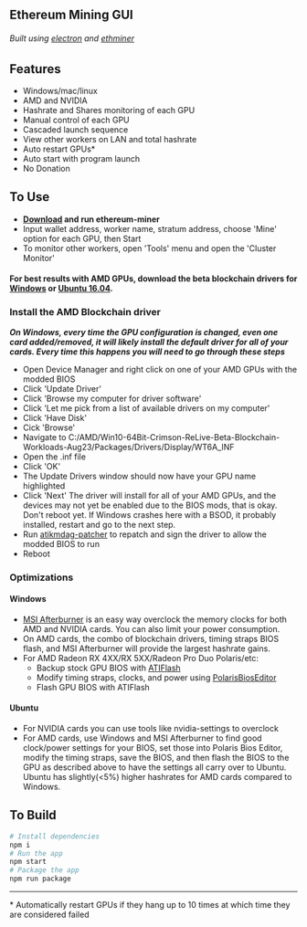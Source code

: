 ## Ethereum Mining GUI
###### Built using [electron](https://github.com/electron/electron-quick-start) and [ethminer](https://github.com/ethereum-mining/ethminer)

## Features
- Windows/mac/linux
- AMD and NVIDIA
- Hashrate and Shares monitoring of each GPU
- Manual control of each GPU
- Cascaded launch sequence
- View other workers on LAN and total hashrate
- Auto restart GPUs*
- Auto start with program launch
- No Donation

## To Use
- **[Download](https://github.com/agouin25/ethereum-miner/releases) and run ethereum-miner**
- Input wallet address, worker name, stratum address, choose 'Mine' option for each GPU, then Start
- To monitor other workers, open 'Tools' menu and open the 'Cluster Monitor'
 
#### For best results with AMD GPUs, download the beta blockchain drivers for [Windows](https://support.amd.com/en-us/kb-articles/Pages/Radeon-Software-Crimson-ReLive-Edition-Beta-for-Blockchain-Compute-Release-Notes.aspx) or [Ubuntu 16.04](https://support.amd.com/en-us/kb-articles/Pages/AMDGPU-Pro-Beta-Mining-Driver-for-Linux-Release-Notes.aspx). 
### Install the AMD Blockchain driver 
***On Windows, every time the GPU configuration is changed, even one card added/removed, it will likely install the default driver for all of your cards. Every time this happens you will need to go through these steps***
- Open Device Manager and right click on one of your AMD GPUs with the modded BIOS
- Click 'Update Driver'
- Click 'Browse my computer for driver software'
- Click 'Let me pick from a list of available drivers on my computer'
- Click 'Have Disk'
- Cick 'Browse'
- Navigate to C:/AMD/Win10-64Bit-Crimson-ReLive-Beta-Blockchain-Workloads-Aug23/Packages/Drivers/Display/WT6A_INF
- Open the .inf file
- Click 'OK'
- The Update Drivers window should now have your GPU name highlighted
- Click 'Next'
The driver will install for all of your AMD GPUs, and the devices may not yet be enabled due to the BIOS mods, that is okay. Don't reboot yet. If Windows crashes here with a BSOD, it probably installed, restart and go to the next step.
- Run [atikmdag-patcher](https://www.monitortests.com/forum/Thread-AMD-ATI-Pixel-Clock-Patcher) to repatch and sign the driver to allow the modded BIOS to run
- Reboot

### Optimizations 
#### Windows
- [MSI Afterburner](https://www.msi.com/page/afterburner) is an easy way overclock the memory clocks for both AMD and NVIDIA cards. You can also limit your power consumption. 
- On AMD cards, the combo of blockchain drivers, timing straps BIOS flash, and MSI Afterburner will provide the largest hashrate gains.
- For AMD Radeon RX 4XX/RX 5XX/Radeon Pro Duo Polaris/etc:
  - Backup stock GPU BIOS with [ATIFlash](https://www.techpowerup.com/download/ati-atiflash/)
  - Modify timing straps, clocks, and power using [PolarisBiosEditor](https://github.com/jaschaknack/PolarisBiosEditor)
  - Flash GPU BIOS with ATIFlash

#### Ubuntu
- For NVIDIA cards you can use tools like nvidia-settings to overclock
- For AMD cards, use Windows and MSI Afterburner to find good clock/power settings for your BIOS, set those into Polaris Bios Editor, modify the timing straps, save the BIOS, and then flash the BIOS to the GPU as described above to have the settings all carry over to Ubuntu. Ubuntu has slightly(<5%) higher hashrates for AMD cards compared to Windows.

## To Build

```bash
# Install dependencies
npm i
# Run the app
npm start
# Package the app
npm run package
```

---
\* Automatically restart GPUs if they hang up to 10 times at which time they are considered failed
